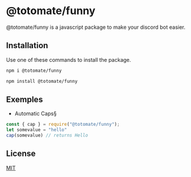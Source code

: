 # @totomate/funny

@totomate/funny is a javascript package to make your discord bot easier.

## Installation

Use one of these commands to install the package.

```bash
npm i @totomate/funny

npm install @totomate/funny


```

## Exemples

- Automatic Caps§
```js
const { cap } = require("@totomate/funny");
let somevalue = "hello"
cap(somevalue) // returns Hello
```



## License
[MIT](https://choosealicense.com/licenses/mit/)